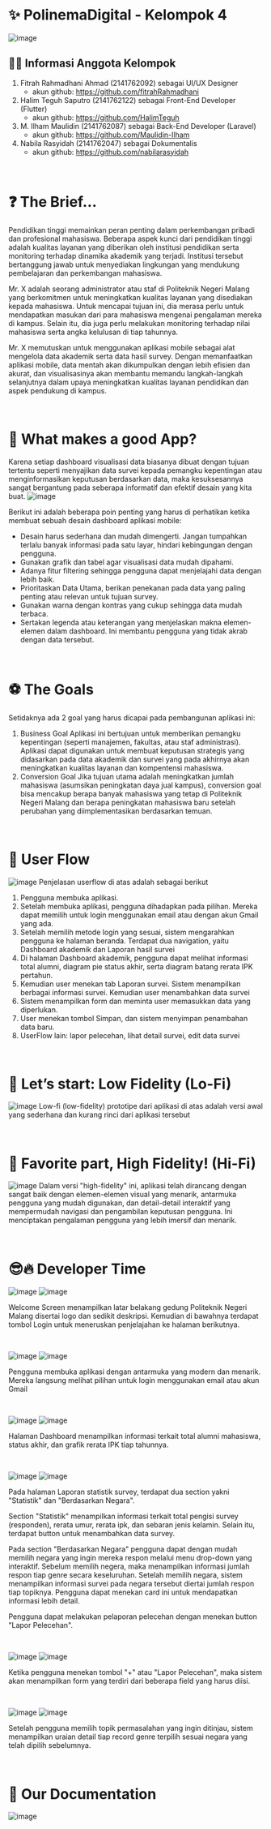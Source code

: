 #  ✨ PolinemaDigital - Kelompok 4
![image](./Images/Thumbnail.png)

##
## 🧑‍💻 Informasi Anggota Kelompok
1. Fitrah Rahmadhani Ahmad (2141762092) sebagai UI/UX Designer
   - akun github: https://github.com/fitrahRahmadhani
2. Halim Teguh Saputro (2141762122) sebagai Front-End Developer (Flutter) 
   - akun github: https://github.com/HalimTeguh
3. M. Ilham Maulidin (2141762087) sebagai Back-End Developer (Laravel)
   - akun github: https://github.com/Maulidin-Ilham
5. Nabila Rasyidah (2141762047) sebagai Dokumentalis
   - akun github: https://github.com/nabilarasyidah

&nbsp;

#
# ❓ The Brief…

Pendidikan tinggi memainkan peran penting dalam perkembangan pribadi dan profesional mahasiswa. Beberapa aspek kunci dari pendidikan tinggi adalah kualitas layanan yang diberikan oleh institusi pendidikan serta monitoring terhadap dinamika akademik yang terjadi. Institusi tersebut bertanggung jawab untuk menyediakan lingkungan yang mendukung pembelajaran dan perkembangan mahasiswa.

Mr. X adalah seorang administrator atau staf di Politeknik Negeri Malang yang berkomitmen untuk meningkatkan kualitas layanan yang disediakan kepada mahasiswa. Untuk mencapai tujuan ini, dia merasa perlu untuk mendapatkan masukan dari para mahasiswa mengenai pengalaman mereka di kampus. Selain itu, dia juga perlu melakukan monitoring terhadap nilai mahasiswa serta angka kelulusan di tiap tahunnya.

Mr. X memutuskan untuk menggunakan aplikasi mobile sebagai alat mengelola data akademik serta data hasil survey. Dengan memanfaatkan aplikasi mobile, data mentah akan dikumpulkan dengan lebih efisien dan akurat, dan visualisasinya akan membantu memandu langkah-langkah selanjutnya dalam upaya meningkatkan kualitas layanan pendidikan dan aspek pendukung di kampus.

&nbsp;

#
# 🤔 What makes a good App?
Karena setiap dashboard visualisasi data biasanya dibuat dengan tujuan tertentu seperti menyajikan data survei kepada pemangku kepentingan atau menginformasikan keputusan berdasarkan data, maka kesuksesannya sangat bergantung pada seberapa informatif dan efektif desain yang kita buat.
![image](./Images/UserCenteredDesign.png)

Berikut ini adalah beberapa poin penting yang harus di perhatikan ketika membuat sebuah desain dashboard aplikasi mobile:
- Desain harus sederhana dan mudah dimengerti. Jangan tumpahkan terlalu banyak informasi pada satu layar, hindari kebingungan dengan pengguna.
- Gunakan grafik dan tabel agar visualisasi data mudah dipahami.
- Adanya fitur filtering sehingga pengguna dapat menjelajahi data dengan lebih baik.
- Prioritaskan Data Utama, berikan penekanan pada data yang paling penting atau relevan untuk tujuan survey. 
- Gunakan warna dengan kontras yang cukup sehingga data mudah terbaca. 
- Sertakan legenda atau keterangan yang menjelaskan makna elemen-elemen dalam dashboard. Ini membantu pengguna yang tidak akrab dengan data tersebut.

&nbsp;

#
# ⚽ The Goals
Setidaknya ada 2 goal yang harus dicapai pada pembangunan aplikasi ini:
1. Business Goal
Aplikasi ini bertujuan untuk memberikan pemangku kepentingan (seperti manajemen, fakultas, atau staf administrasi). Aplikasi dapat digunakan untuk membuat keputusan strategis yang didasarkan pada data akademik dan survei yang pada akhirnya akan meningkatkan kualitas layanan dan kompentensi mahasiswa.
2. Conversion Goal
Jika tujuan utama adalah meningkatkan jumlah mahasiswa (asumsikan peningkatan daya jual kampus), conversion goal bisa mencakup berapa banyak mahasiswa yang tetap di Politeknik Negeri Malang dan berapa peningkatan mahasiswa baru setelah perubahan yang diimplementasikan berdasarkan temuan.

&nbsp;

#
# 🧩 User Flow
![image](./Images/UserFlow.png)
Penjelasan userflow di atas adalah sebagai berikut
1. Pengguna membuka aplikasi.
2. Setelah membuka aplikasi, pengguna dihadapkan pada pilihan. Mereka dapat memilih untuk login menggunakan email atau dengan akun Gmail yang ada.
3. Setelah memilih metode login yang sesuai, sistem mengarahkan pengguna ke halaman beranda. Terdapat dua navigation, yaitu Dashboard akademik dan Laporan hasil survei
4. Di halaman Dashboard akademik, pengguna dapat melihat informasi total alumni, diagram pie status akhir, serta diagram batang rerata IPK pertahun.
5. Kemudian user menekan tab Laporan survei. Sistem menampilkan berbagai informasi survei. Kemudian user menambahkan data survei
6. Sistem menampilkan form dan meminta user memasukkan data yang diperlukan.
7. User menekan tombol Simpan, dan sistem menyimpan penambahan data baru.
8. UserFlow lain: lapor pelecehan, lihat detail survei, edit data survei

&nbsp;

#
# 🧪 Let’s start: Low Fidelity (Lo-Fi)
![image](./Images/LowFi.png)
Low-fi (low-fidelity) prototipe dari aplikasi di atas adalah versi awal yang sederhana dan kurang rinci dari aplikasi tersebut

&nbsp;

# 🎴 Favorite part, High Fidelity! (Hi-Fi)
![image](./Images/HiFi.png)
Dalam versi "high-fidelity" ini, aplikasi telah dirancang dengan sangat baik dengan elemen-elemen visual yang menarik, antarmuka pengguna yang mudah digunakan, dan detail-detail interaktif yang mempermudah navigasi dan pengambilan keputusan pengguna. Ini menciptakan pengalaman pengguna yang lebih imersif dan menarik.

&nbsp;

#
# 😎🔥 Developer Time
![image](./Images/Welcome.png)
![image](./Images/WelcomePage.png)

Welcome Screen menampilkan latar belakang gedung Politeknik Negeri Malang disertai logo dan sedikit deskripsi. Kemudian di bawahnya terdapat tombol Login untuk meneruskan penjelajahan ke halaman berikutnya.


&nbsp;

![image](./Images/Login.png)
![image](./Images/LoginPage.png)

Pengguna membuka aplikasi dengan antarmuka yang modern dan menarik. Mereka langsung melihat pilihan untuk login menggunakan email atau akun Gmail

&nbsp;

![image](./Images/DashboardAkademik.png)
![image](./Images/iPhoneAkademik.png)

Halaman Dashboard menampilkan informasi terkait total alumni mahasiswa, status akhir, dan grafik rerata IPK tiap tahunnya.

&nbsp;

![image](./Images/Statistik.png)
![image](./Images/iPhoneStatistic.png)

Pada halaman Laporan statistik survey, terdapat dua section yakni "Statistik" dan "Berdasarkan Negara".

Section "Statistik" menampilkan informasi terkait total pengisi survey (responden), rerata umur, rerata ipk, dan sebaran jenis kelamin. Selain itu, terdapat button untuk menambahkan data survey.

Pada section "Berdasarkan Negara" pengguna dapat dengan mudah memilih negara yang ingin mereka respon melalui menu drop-down yang interaktif. Sebelum memilih negera, maka menampilkan informasi jumlah respon tiap genre secara keseluruhan.
Setelah memilih negara, sistem menampilkan informasi survei pada negara tersebut diertai jumlah respon tiap topiknya. Pengguna dapat menekan card ini untuk mendapatkan informasi lebih detail.

Pengguna dapat melakukan pelaporan pelecehan dengan menekan button "Lapor Pelecehan".

&nbsp;

![image](./Images/Form.png)
![image](./Images/iPhoneForm.png)

Ketika pengguna menekan tombol "+" atau "Lapor Pelecehan", maka sistem akan menampilkan form yang terdiri dari beberapa field yang harus diisi.

&nbsp;

![image](./Images/DetailStatistik.png)
![image](./Images/DetailPage.png)

Setelah pengguna memilih topik permasalahan yang ingin ditinjau, sistem menampilkan uraian detail tiap record genre terpilih sesuai negara yang telah dipilih sebelumnya.

&nbsp;

#
# 📸 Our Documentation
![image](./Images/Documentation.png)

